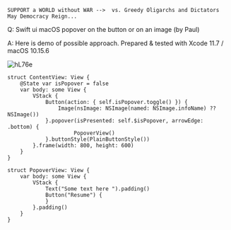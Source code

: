 ```
SUPPORT a WORLD without WAR -->  vs. Greedy Oligarchs and Dictators
May Democracy Reign... 
```

Q: Swift ui macOS popover on the button or on an image (by Paul)

A: Here is demo of possible approach. Prepared & tested with Xcode 11.7 / macOS 10.15.6

![hL76e](https://user-images.githubusercontent.com/62171579/167460635-ba638e18-feb5-4830-bce6-3fe03bad658b.png)

```
struct ContentView: View {
    @State var isPopover = false
    var body: some View {
        VStack {
            Button(action: { self.isPopover.toggle() }) {
                Image(nsImage: NSImage(named: NSImage.infoName) ?? NSImage())
            }.popover(isPresented: self.$isPopover, arrowEdge: .bottom) {
                     PopoverView()
            }.buttonStyle(PlainButtonStyle())
        }.frame(width: 800, height: 600)
    }
}

struct PopoverView: View {
    var body: some View {
        VStack {
            Text("Some text here ").padding()
            Button("Resume") {
            }
        }.padding()
    }
}
```
